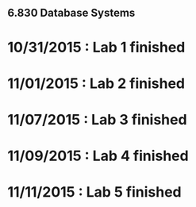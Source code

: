 ## 6.830 Database Systems 
# 10/31/2015 : Lab 1 finished
# 11/01/2015 : Lab 2 finished
# 11/07/2015 : Lab 3 finished
# 11/09/2015 : Lab 4 finished
# 11/11/2015 : Lab 5 finished
